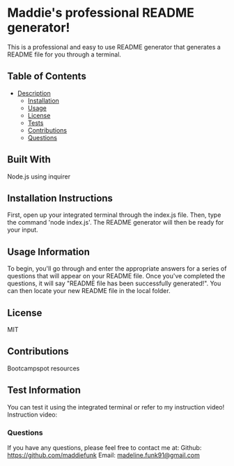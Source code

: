 # Maddie's professional README generator!
This is a professional and easy to use README generator that generates a README file for you through a terminal. 
## Table of Contents
- [Description](#description)
  - [Installation](#installation)
  - [Usage](#usage)
  - [License](#license)
  - [Tests](#tests)
  - [Contributions](#contributions)
  - [Questions](#questions)

## Built With
Node.js using inquirer
## Installation Instructions
First, open up your integrated terminal through the index.js file. Then, type the command 'node index.js'. The README generator will then be ready for your input.
## Usage Information
To begin, you'll go through and enter the appropriate answers for a series of questions that will appear on your README file. Once you've completed the questions, it will say "README file has been successfully generated!". You can then locate your new README file in the local folder. 
## License 
MIT
## Contributions
Bootcampspot resources
## Test Information
You can test it using the integrated terminal or refer to my instruction video!
Instruction video: 
### Questions 
If you have any questions, please feel free to contact me at: 
Github: https://github.com/maddiefunk
Email: madeline.funk91@gmail.com 

